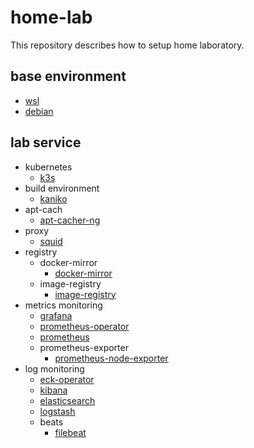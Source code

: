 # home-lab

This repository describes how to setup home laboratory.

## base environment

- [wsl](wsl)
- [debian](debian)

## lab service

- kubernetes
  - [k3s](k3s)
- build environment
  - [kaniko](kaniko)
- apt-cach
  - [apt-cacher-ng](apt-cacher-ng)
- proxy
  - [squid](squid)
- registry
  - docker-mirror
    - [docker-mirror](docker-mirror)
  - image-registry
    - [image-registry](image-registry)
- metrics monitoring
  - [grafana](grafana)
  - [prometheus-operator](prometheus-operator)
  - [prometheus](prometheus)
  - prometheus-exporter
    - [prometheus-node-exporter](prometheus-exporter/prometheus-node-exporter)
- log monitoring
  - [eck-operator](eck-operator)
  - [kibana](kibana)
  - [elasticsearch](elasticsearch)
  - [logstash](logstash)
  - beats
    - [filebeat](beats/filebeat)
